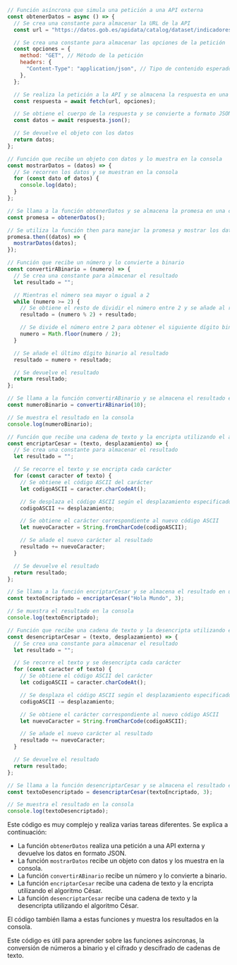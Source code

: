 ```javascript
// Función asíncrona que simula una petición a una API externa
const obtenerDatos = async () => {
  // Se crea una constante para almacenar la URL de la API
  const url = "https://datos.gob.es/apidata/catalog/dataset/indicadores-de-la-sociedad-de-la-informacion";

  // Se crea una constante para almacenar las opciones de la petición
  const opciones = {
    method: "GET", // Método de la petición
    headers: {
      "Content-Type": "application/json", // Tipo de contenido esperado en la respuesta
    },
  };

  // Se realiza la petición a la API y se almacena la respuesta en una constante
  const respuesta = await fetch(url, opciones);

  // Se obtiene el cuerpo de la respuesta y se convierte a formato JSON
  const datos = await respuesta.json();

  // Se devuelve el objeto con los datos
  return datos;
};

// Función que recibe un objeto con datos y lo muestra en la consola
const mostrarDatos = (datos) => {
  // Se recorren los datos y se muestran en la consola
  for (const dato of datos) {
    console.log(dato);
  }
};

// Se llama a la función obtenerDatos y se almacena la promesa en una constante
const promesa = obtenerDatos();

// Se utiliza la función then para manejar la promesa y mostrar los datos cuando estén disponibles
promesa.then((datos) => {
  mostrarDatos(datos);
});

// Función que recibe un número y lo convierte a binario
const convertirABinario = (numero) => {
  // Se crea una constante para almacenar el resultado
  let resultado = "";

  // Mientras el número sea mayor o igual a 2
  while (numero >= 2) {
    // Se obtiene el resto de dividir el número entre 2 y se añade al resultado
    resultado = (numero % 2) + resultado;

    // Se divide el número entre 2 para obtener el siguiente dígito binario
    numero = Math.floor(numero / 2);
  }

  // Se añade el último dígito binario al resultado
  resultado = numero + resultado;

  // Se devuelve el resultado
  return resultado;
};

// Se llama a la función convertirABinario y se almacena el resultado en una constante
const numeroBinario = convertirABinario(10);

// Se muestra el resultado en la consola
console.log(numeroBinario);

// Función que recibe una cadena de texto y la encripta utilizando el algoritmo César
const encriptarCesar = (texto, desplazamiento) => {
  // Se crea una constante para almacenar el resultado
  let resultado = "";

  // Se recorre el texto y se encripta cada carácter
  for (const caracter of texto) {
    // Se obtiene el código ASCII del carácter
    let codigoASCII = caracter.charCodeAt();

    // Se desplaza el código ASCII según el desplazamiento especificado
    codigoASCII += desplazamiento;

    // Se obtiene el carácter correspondiente al nuevo código ASCII
    let nuevoCaracter = String.fromCharCode(codigoASCII);

    // Se añade el nuevo carácter al resultado
    resultado += nuevoCaracter;
  }

  // Se devuelve el resultado
  return resultado;
};

// Se llama a la función encriptarCesar y se almacena el resultado en una constante
const textoEncriptado = encriptarCesar("Hola Mundo", 3);

// Se muestra el resultado en la consola
console.log(textoEncriptado);

// Función que recibe una cadena de texto y la desencripta utilizando el algoritmo César
const desencriptarCesar = (texto, desplazamiento) => {
  // Se crea una constante para almacenar el resultado
  let resultado = "";

  // Se recorre el texto y se desencripta cada carácter
  for (const caracter of texto) {
    // Se obtiene el código ASCII del carácter
    let codigoASCII = caracter.charCodeAt();

    // Se desplaza el código ASCII según el desplazamiento especificado
    codigoASCII -= desplazamiento;

    // Se obtiene el carácter correspondiente al nuevo código ASCII
    let nuevoCaracter = String.fromCharCode(codigoASCII);

    // Se añade el nuevo carácter al resultado
    resultado += nuevoCaracter;
  }

  // Se devuelve el resultado
  return resultado;
};

// Se llama a la función desencriptarCesar y se almacena el resultado en una constante
const textoDesencriptado = desencriptarCesar(textoEncriptado, 3);

// Se muestra el resultado en la consola
console.log(textoDesencriptado);
```

Este código es muy complejo y realiza varias tareas diferentes. Se explica a continuación:

* La función `obtenerDatos` realiza una petición a una API externa y devuelve los datos en formato JSON.
* La función `mostrarDatos` recibe un objeto con datos y los muestra en la consola.
* La función `convertirABinario` recibe un número y lo convierte a binario.
* La función `encriptarCesar` recibe una cadena de texto y la encripta utilizando el algoritmo César.
* La función `desencriptarCesar` recibe una cadena de texto y la desencripta utilizando el algoritmo César.

El código también llama a estas funciones y muestra los resultados en la consola.

Este código es útil para aprender sobre las funciones asíncronas, la conversión de números a binario y el cifrado y descifrado de cadenas de texto.